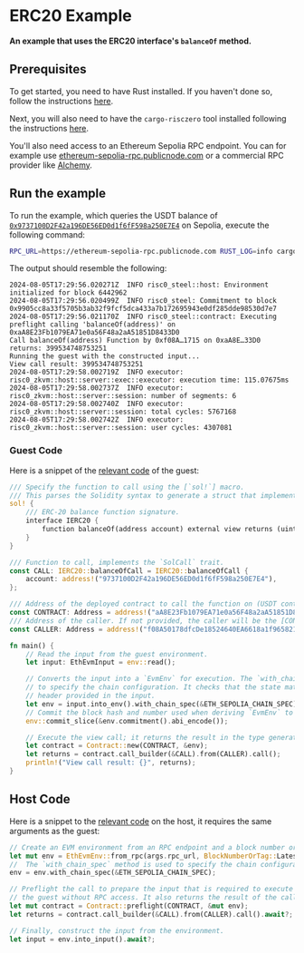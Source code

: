 # ERC20 Example

**An example that uses the ERC20 interface's `balanceOf` method.**

## Prerequisites

To get started, you need to have Rust installed. If you haven't done so, follow the instructions [here][install-rust].

Next, you will also need to have the `cargo-risczero` tool installed following the instructions [here][install-risczero].

You'll also need access to an Ethereum Sepolia RPC endpoint. You can for example use [ethereum-sepolia-rpc.publicnode.com](https://ethereum-sepolia-rpc.publicnode.com) or a commercial RPC provider like [Alchemy](https://www.alchemy.com/).

## Run the example

To run the example, which queries the USDT balance of [`0x9737100D2F42a196DE56ED0d1f6fF598a250E7E4`](https://sepolia.etherscan.io/token/0xaA8E23Fb1079EA71e0a56F48a2aA51851D8433D0?a=0x9737100d2f42a196de56ed0d1f6ff598a250e7e4) on Sepolia, execute the following command:

```bash
RPC_URL=https://ethereum-sepolia-rpc.publicnode.com RUST_LOG=info cargo run --release
```

The output should resemble the following:

```text
2024-08-05T17:29:56.020271Z  INFO risc0_steel::host: Environment initialized for block 6442962    
2024-08-05T17:29:56.020499Z  INFO risc0_steel: Commitment to block 0x9905cc8a33f5705b3ab32f9fcf5dca433a7b172695943e0df285dde98530d7e7    
2024-08-05T17:29:56.021170Z  INFO risc0_steel::contract: Executing preflight calling 'balanceOf(address)' on 0xaA8E23Fb1079EA71e0a56F48a2aA51851D8433D0    
Call balanceOf(address) Function by 0xf08A…1715 on 0xaA8E…33D0 returns: 399534748753251
Running the guest with the constructed input...
View call result: 399534748753251
2024-08-05T17:29:58.002719Z  INFO executor: risc0_zkvm::host::server::exec::executor: execution time: 115.07675ms
2024-08-05T17:29:58.002737Z  INFO executor: risc0_zkvm::host::server::session: number of segments: 6
2024-08-05T17:29:58.002740Z  INFO executor: risc0_zkvm::host::server::session: total cycles: 5767168
2024-08-05T17:29:58.002742Z  INFO executor: risc0_zkvm::host::server::session: user cycles: 4307081
```

### Guest Code

Here is a snippet of the [relevant code](./methods/guest/src/main.rs) of the guest:

```rust
/// Specify the function to call using the [`sol!`] macro.
/// This parses the Solidity syntax to generate a struct that implements the `SolCall` trait.
sol! {
    /// ERC-20 balance function signature.
    interface IERC20 {
        function balanceOf(address account) external view returns (uint);
    }
}

/// Function to call, implements the `SolCall` trait.
const CALL: IERC20::balanceOfCall = IERC20::balanceOfCall {
    account: address!("9737100D2F42a196DE56ED0d1f6fF598a250E7E4"),
};

/// Address of the deployed contract to call the function on (USDT contract on Sepolia).
const CONTRACT: Address = address!("aA8E23Fb1079EA71e0a56F48a2aA51851D8433D0");
/// Address of the caller. If not provided, the caller will be the [CONTRACT].
const CALLER: Address = address!("f08A50178dfcDe18524640EA6618a1f965821715");

fn main() {
    // Read the input from the guest environment.
    let input: EthEvmInput = env::read();

    // Converts the input into a `EvmEnv` for execution. The `with_chain_spec` method is used
    // to specify the chain configuration. It checks that the state matches the state root in the
    // header provided in the input.
    let env = input.into_env().with_chain_spec(&ETH_SEPOLIA_CHAIN_SPEC);
    // Commit the block hash and number used when deriving `EvmEnv` to the journal.
    env::commit_slice(&env.commitment().abi_encode());

    // Execute the view call; it returns the result in the type generated by the `sol!` macro.
    let contract = Contract::new(CONTRACT, &env);
    let returns = contract.call_builder(&CALL).from(CALLER).call();
    println!("View call result: {}", returns);
}
```

## Host Code

Here is a snippet to the [relevant code](./host/src/main.rs) on the host, it requires the same arguments as the guest:

```rust
// Create an EVM environment from an RPC endpoint and a block number or tag.
let mut env = EthEvmEnv::from_rpc(args.rpc_url, BlockNumberOrTag::Latest).await?;
//  The `with_chain_spec` method is used to specify the chain configuration.
env = env.with_chain_spec(&ETH_SEPOLIA_CHAIN_SPEC);

// Preflight the call to prepare the input that is required to execute the function in
// the guest without RPC access. It also returns the result of the call.
let mut contract = Contract::preflight(CONTRACT, &mut env);
let returns = contract.call_builder(&CALL).from(CALLER).call().await?;

// Finally, construct the input from the environment.
let input = env.into_input().await?;
```

[install-rust]: https://doc.rust-lang.org/cargo/getting-started/installation.html
[install-risczero]: https://dev.risczero.com/api/zkvm/install
